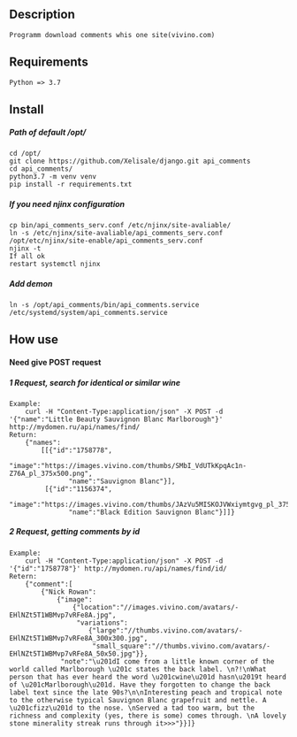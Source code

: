 ## Description
    Programm download comments whis one site(vivino.com)
    
## Requirements
    Python => 3.7
   
## Install
##### Path of default /opt/
    cd /opt/
    git clone https://github.com/Xelisale/django.git api_comments
    cd api_comments/ 
    python3.7 -m venv venv
    pip install -r requirements.txt
    
##### If you need njinx configuration
    cp bin/api_comments_serv.conf /etc/njinx/site-avaliable/
    ln -s /etc/njinx/site-avaliable/api_comments_serv.conf /opt/etc/njinx/site-enable/api_comments_serv.conf
    njinx -t
    If all ok
    restart systemctl njinx
    
##### Add demon
    ln -s /opt/api_comments/bin/api_comments.service /etc/systemd/system/api_comments.service
    
## How use
#### Need give POST request
##### 1 Request, search for identical or similar wine
    Example:
        curl -H "Content-Type:application/json" -X POST -d '{"name":"Little Beauty Sauvignon Blanc Marlborough"}' http://mydomen.ru/api/names/find/
    Return:
        {"names":
            [[{"id":"1758778",
                   "image":"https://images.vivino.com/thumbs/SMbI_VdUTkKpqAc1n-Z76A_pl_375x500.png",
                   "name":"Sauvignon Blanc"}],
             [{"id":"1156374",
                   "image":"https://images.vivino.com/thumbs/JAzVu5MISKOJVWxiymtgvg_pl_375x500.png",
                   "name":"Black Edition Sauvignon Blanc"}]]}

##### 2 Request, getting comments by id
    Example:
        curl -H "Content-Type:application/json" -X POST -d '{"id":"1758778"}' http://mydomen.ru/api/names/find/id/
    Retern:
        {"comment":[
            {"Nick Rowan":
                {"image":
                    {"location":"//images.vivino.com/avatars/-EHlNZt5T1WBMvp7vRFe8A.jpg",
                     "variations":
                        {"large":"//thumbs.vivino.com/avatars/-EHlNZt5T1WBMvp7vRFe8A_300x300.jpg",
                         "small_square":"//thumbs.vivino.com/avatars/-EHlNZt5T1WBMvp7vRFe8A_50x50.jpg"}},
                 "note":"\u201dI come from a little known corner of the world called Marlborough \u201c states the back label. \n?!\nWhat person that has ever heard the word \u201cwine\u201d hasn\u2019t heard of \u201cMarlborough\u201d. Have they forgotten to change the back label text since the late 90s?\n\nInteresting peach and tropical note to the otherwise typical Sauvignon Blanc grapefruit and nettle. A \u201cfizz\u201d to the nose. \nServed a tad too warm, but the richness and complexity (yes, there is some) comes through. \nA lovely stone minerality streak runs through it>>>"}}]}
                    
